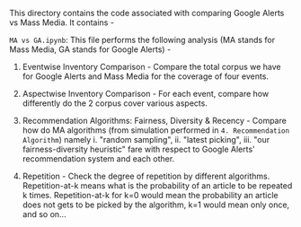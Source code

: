 This directory contains the code associated with comparing Google Alerts vs Mass Media. It contains -

`MA vs GA.ipynb`: This file performs the following analysis (MA stands for Mass Media, GA stands for Google Alerts) - 

1. Eventwise Inventory Comparison - Compare the total corpus we have for Google Alerts and Mass Media for the coverage of four events.

2. Aspectwise Inventory Comparison - For each event, compare how differently do the 2 corpus cover various aspects.

3. Recommendation Algorithms: Fairness, Diversity & Recency - Compare how do MA algorithms (from simulation performed in `4. Recommendation Algorithm`) namely i. "random sampling", ii. "latest picking", iii. "our fairness-diversity heuristic" fare with respect to Google Alerts' recommendation system and each other.

4. Repetition - Check the degree of repetition by different algorithms. Repetition-at-k means what is the probability of an article to be repeated k times. Repetition-at-k for k=0 would mean the probability an article does not gets to be picked by the algorithm, k=1 would mean only once, and so on...
